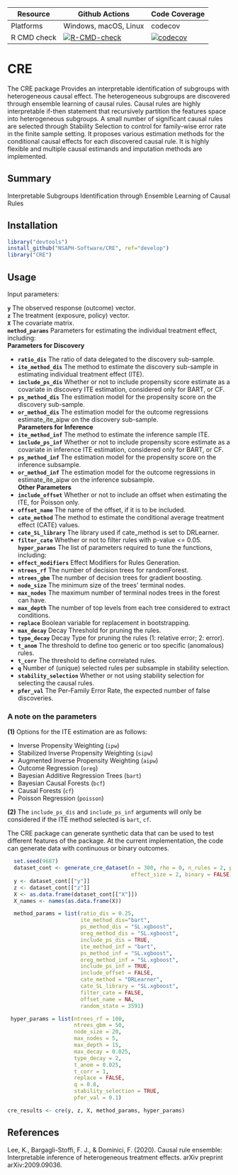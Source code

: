 | Resource    |  Github Actions      |  Code Coverage  |
| ----------  | -------------------- | --------------- |
| Platforms   | Windows, macOS, Linux|    codecov      |
| R CMD check | [![R-CMD-check](https://github.com/nsaph-software/CRE/workflows/R-CMD-check/badge.svg)](https://github.com/nsaph-software/CRE/actions) | [![codecov](https://codecov.io/gh/NSAPH-Software/CRE/branch/develop/graph/badge.svg?token=UMSVOYRKGA)](https://codecov.io/gh/NSAPH-Software/CRE)|


# CRE

The CRE package Provides an interpretable identification of subgroups with heterogeneous causal effect. The heterogeneous subgroups are discovered through ensemble learning of causal rules. Causal rules are highly interpretable if-then statement that recursively partition the features space into heterogeneous subgroups. A small number of significant causal rules are selected through Stability Selection to control for family-wise error rate in the finite sample setting. It proposes various estimation methods for the conditional causal effects for each discovered causal rule.  It is highly flexible and multiple causal estimands and imputation methods are implemented.

## Summary
Interpretable Subgroups Identification through Ensemble Learning of Causal Rules

## Installation

```r
library("devtools")
install_github("NSAPH-Software/CRE", ref="develop")
library("CRE")
```

## Usage

Input parameters:

**`y`** The observed response (outcome) vector.     
**`z`** The treatment (exposure, policy) vector.    
**`X`** The covariate matrix.    
**`method_params`** Parameters for estimating the individual treatment effect, including:    
__Parameters for Discovery__           
- **`ratio_dis`** The ratio of data delegated to the discovery sub-sample.     
- **`ite_method_dis`** The method to estimate the discovery sub-sample in estimating individual treatment effect (ITE).    
- **`include_ps_dis`**  Whether or not to include propensity score estimate as a covariate in discovery ITE estimation, considered only for BART, or CF.    
- **`ps_method_dis`** The estimation model for the propensity score on the discovery sub-sample.    
- **`or_method_dis`** The estimation model for the outcome regressions estimate_ite_aipw on the discovery sub-sample.      
__Parameters for Inference__     
- **`ite_method_inf`** The method to estimate the inference sample ITE.    
- **`include_ps_inf`** Whether or not to include propensity score estimate as a covariate in inference ITE estimation, considered only for BART, or CF.     
- **`ps_method_inf`** The estimation model for the propensity score on the inference subsample.     
- **`or_method_inf`** The estimation model for the outcome regressions in estimate_ite_aipw on the inference subsample.     
__Other Parameters__
- **`include_offset`** Whether or not to include an offset when estimating the ITE, for Poisson only.     
- **`offset_name`** The name of the offset, if it is to be included.     
- **`cate_method`** The method to estimate the conditional average treatment effect (CATE) values.     
- **`cate_SL_library`** The library used if cate_method is set to DRLearner.    
- **`filter_cate`** Whether or not to filter rules with p-value <= 0.05.   
**`hyper_params`** The list of parameters required to tune the functions, including:    
- **`effect_modifiers`** Effect Modifiers for Rules Generation.     
- **`ntrees_rf`** The number of decision trees for randomForest.     
- **`ntrees_gbm`** The number of decision trees for gradient boosting.     
- **`node_size`** The minimum size of the trees' terminal nodes.      
- **`max_nodes`** The maximum number of terminal nodes trees in the forest can have.    
- **`max_depth`** The number of top levels from each tree considered to extract conditions.    
- **`replace`** Boolean variable for replacement in bootstrapping.     
- **`max_decay`** Decay Threshold for pruning the rules.     
- **`type_decay`** Decay Type for pruning the rules (1: relative error; 2: error).     
- **`t_anom`** The threshold to define too generic or too specific (anomalous) rules.     
- **`t_corr`** The threshold to define correlated rules.     
- **`q`** Number of (unique) selected rules per subsample in stability selection.     
- **`stability_selection`** Whether or not using stability selection for selecting the causal rules.    
- **`pfer_val`** The Per-Family Error Rate, the expected number of false discoveries.      

### A note on the parameters

**(1)** Options for the ITE estimation are as follows: 

- Inverse Propensity Weighting (`ipw`)
- Stabilized Inverse Propensity Weighting (`sipw`)
- Augmented Inverse Propensity Weighting (`aipw`)
- Outcome Regression (`oreg`)
- Bayesian Additive Regression Trees (`bart`)
- Bayesian Causal Forests (`bcf`)
- Causal Forests (`cf`)
- Poisson Regression (`poisson`)

**(2)** The `include_ps_dis` and `include_ps_inf` arguments will only be considered if the ITE method selected is `bart`, `cf`.


The CRE package can generate synthetic data that can be used to test different features of the package. At the current implementation, the code can generate data with continuous or binary outcomes. 

```r
  set.seed(9687)
  dataset_cont <- generate_cre_dataset(n = 300, rho = 0, n_rules = 2, p = 10,
                                       effect_size = 2, binary = FALSE)
  y <- dataset_cont[["y"]]
  z <- dataset_cont[["z"]]
  X <- as.data.frame(dataset_cont[["X"]])
  X_names <- names(as.data.frame(X))

  method_params = list(ratio_dis = 0.25,
                       ite_method_dis="bart",
                       ps_method_dis = "SL.xgboost",
                       oreg_method_dis = "SL.xgboost",
                       include_ps_dis = TRUE,
                       ite_method_inf = "bart",
                       ps_method_inf = "SL.xgboost",
                       oreg_method_inf = "SL.xgboost",
                       include_ps_inf = TRUE,
                       include_offset = FALSE,
                       cate_method = "DRLearner",
                       cate_SL_library = "SL.xgboost",
                       filter_cate = FALSE,
                       offset_name = NA,
                       random_state = 3591)

 hyper_params = list(ntrees_rf = 100,
                     ntrees_gbm = 50,
                     node_size = 20,
                     max_nodes = 5,
                     max_depth = 15,
                     max_decay = 0.025,
                     type_decay = 2,
                     t_anom = 0.025,
                     t_corr = 1,
                     replace = FALSE,
                     q = 0.8,
                     stability_selection = TRUE,
                     pfer_val = 0.1)

cre_results <- cre(y, z, X, method_params, hyper_params)

```

## References

Lee, K., Bargagli-Stoffi, F. J., & Dominici, F. (2020). Causal rule ensemble:
Interpretable inference of heterogeneous treatment effects.  arXiv preprint arXiv:2009.09036.
